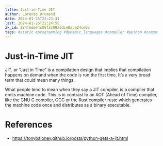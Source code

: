 ```yaml
---
title: Just-in-Time JIT
author: Lorenzo Drumond
date: 2024-01-25T22:23:31
last: 2024-01-25T22:24:55
zk_id: 284fedee4c89f2589a6dce0aca24ce03
tags: #static #programming #dynamic_languages #compiler #python #computer_science
---
```



# Just-in-Time JIT
JIT, or “Just in Time” is a compilation design that implies that compilation happens on demand when the code is run the first time. It’s a very broad term that could mean many things.

What people tend to mean when they say a JIT compiler, is a compiler that emits machine code. This is in contrast to an AOT (Ahead of Time) compiler, like the GNU C compiler, GCC or the Rust compiler rustc which generates the machine code once and distributes as a binary executable.

# References
- https://tonybaloney.github.io/posts/python-gets-a-jit.html
